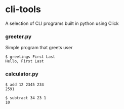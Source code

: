 # cli-tools

A selection of CLI programs built in python using Click

### greeter.py

Simple program that greets user

```
$ greetings First Last
Hello, First Last
```

### calculator.py
```
$ add 12 2345 234
2591
 
$ subtract 34 23 1
10
```